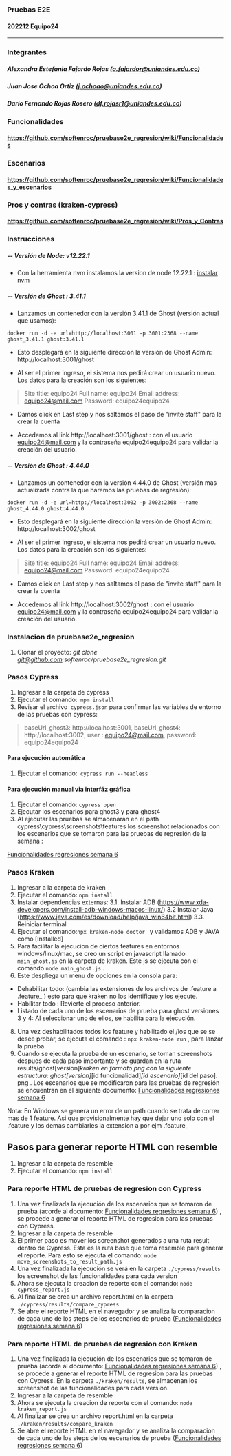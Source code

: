 ### Pruebas E2E 
####   202212 Equipo24


------------


### Integrantes

#####  Alexandra Estefania Fajardo Rojas (a.fajardor@uniandes.edu.co)
#####  Juan Jose Ochoa Ortiz (j.ochoao@uniandes.edu.co)
#####  Dario Fernando Rojas Rosero (df.rojasr1@uniandes.edu.co)

### Funcionalidades

#### https://github.com/softenroc/pruebase2e_regresion/wiki/Funcionalidades

### Escenarios

#### https://github.com/softenroc/pruebase2e_regresion/wiki/Funcionalidades_y_escenarios

### Pros y contras (kraken-cypress)

#### https://github.com/softenroc/pruebase2e_regresion/wiki/Pros_y_Contras

### Instrucciones

##### -- Versión de Node: v12.22.1

- Con la herramienta nvm instalamos la version de node 12.22.1 : [instalar nvm](https://heynode.com/tutorial/install-nodejs-locally-nvm/ "instalar nvm")

##### -- Versión de Ghost : 3.41.1
- Lanzamos un contenedor con la versión 3.41.1 de Ghost (versión actual que usamos): 

`docker run -d -e url=http://localhost:3001 -p 3001:2368 --name ghost_3.41.1 ghost:3.41.1`
- Esto desplegará en la siguiente dirección la versión de Ghost Admin: http://localhost:3001/ghost

- Al ser el primer ingreso, el sistema nos pedirá crear un usuario nuevo. Los datos para la creación son los siguientes:

> Site title: equipo24
Full name: equipo24
Email address: equipo24@mail.com
Password: equipo24equipo24

- Damos click en Last step y nos saltamos el paso de "invite staff" para la crear la cuenta

-  Accedemos al link http://localhost:3001/ghost : con el usuario  equipo24@mail.com  y la contraseña equipo24equipo24  para validar la creación del usuario.

##### -- Versión de Ghost : 4.44.0
- Lanzamos un contenedor con la versión 4.44.0 de Ghost (versión mas actualizada contra la que haremos las pruebas de regresión): 

`docker run -d -e url=http://localhost:3002 -p 3002:2368 --name ghost_4.44.0 ghost:4.44.0`
- Esto desplegará en la siguiente dirección la versión de Ghost Admin: http://localhost:3002/ghost

- Al ser el primer ingreso, el sistema nos pedirá crear un usuario nuevo. Los datos para la creación son los siguientes:

> Site title: equipo24
Full name: equipo24
Email address: equipo24@mail.com
Password: equipo24equipo24

- Damos click en Last step y nos saltamos el paso de "invite staff" para la crear la cuenta

-  Accedemos al link http://localhost:3002/ghost : con el usuario  equipo24@mail.com  y la contraseña equipo24equipo24  para validar la creación del usuario.

### Instalacion de pruebase2e_regresion

1. Clonar el proyecto: *git clone git@github.com:softenroc/pruebase2e_regresion.git*

### Pasos Cypress

 1. Ingresar a la carpeta de cypress
 2. Ejecutar el comando:` npm install`
 3. Revisar el archivo` cypress.json` para confirmar las variables de entorno de las pruebas con cypress:

> baseUrl_ghost3: http://localhost:3001,
baseUrl_ghost4: http://localhost:3002,
user : equipo24@mail.com,
password: equipo24equipo24

#### Para ejecución automática
1. Ejecutar el comando:` cypress run --headless`

#### Para ejecución manual via interfáz gráfica

1. Ejecutar el comando: `cypress open`
2. Ejecutar los escenarios para ghost3 y para ghost4 
3. Al ejecutar las pruebas se almacenaran en el path cypress\cypress\screenshots\features los screenshot relacionados con los escenarios que se tomaron para las pruebas de regresión de la semana :

[Funcionalidades regresiones semana 6](https://uniandes-my.sharepoint.com/:x:/g/personal/df_rojasr1_uniandes_edu_co/Eb3LvU9h04pAgHj73KMXFDkBNN6t4TXlJhtaunoX_9zBZA?e=27Kgxk "Funcionalidades regresiones semana 6")


### Pasos Kraken

 1. Ingresar a la carpeta de kraken
 2. Ejecutar el comando: `npm install`
 3. Instalar dependencias externas:
 3.1. Instalar ADB (https://www.xda-developers.com/install-adb-windows-macos-linux/)
 3.2 Instalar Java (https://www.java.com/es/download/help/java_win64bit.html)
 3.3. Reiniciar terminal
 5. Ejecutar el comando:` npx kraken-node doctor  ` y validamos ADB y JAVA como [Installed]
 6. Para facilitar la ejecucion de ciertos features en entornos windows/linux/mac, se creo un script en javascript llamado `main_ghost.js` en la carpeta de kraken. Este js se ejecuta con el comando `node main_ghost.js` .
 7. Este despliega un menu de opciones en la consola para:  
-  Dehabilitar todo: (cambia las extensiones de los archivos de .feature a .feature_ ) esto para que kraken no los identifique y los ejecute. 
-  Habilitar todo :  Revierte el proceso anterior.
-  Listado de cada uno de los escenarios de prueba para ghost versiones 3 y 4: Al seleccionar uno de ellos, se habilita para la ejecución.
 8. Una vez deshabilitados todos los feature y habilitado el /los que se se desee probar, se  ejecuta el comando : `npx kraken-node run` , para lanzar la prueba. 
 9. Cuando se ejecuta la prueba de un escenario, se toman screenshots despues de cada paso importante y se guardan en la ruta results/ghost[version]_kraken en formato png con la siguiente estructura: ghost[version]_[id funcionalidad]_[id escenario]_[id del paso]. png . Los escenarios que se modificaron para las pruebas de regresión se encuentran en el siguiente documento: 
[Funcionalidades regresiones semana 6](https://uniandes-my.sharepoint.com/:x:/g/personal/df_rojasr1_uniandes_edu_co/Eb3LvU9h04pAgHj73KMXFDkBNN6t4TXlJhtaunoX_9zBZA?e=27Kgxk "Funcionalidades regresiones semana 6")

Nota: En Windows se genera un error de un path cuando se trata de correr mas de 1 feature. Asi que provisionalmente hay que dejar uno solo con el .feature y los demas cambiarles la extension a por ejm .feature_

## Pasos para generar reporte HTML con resemble

 1. Ingresar a la carpeta de resemble
 2. Ejecutar el comando: `npm install`

### Para reporte HTML de pruebas de regresion con Cypress

1. Una vez finalizada la ejecución de los escenarios que se tomaron de prueba (acorde al documento: [Funcionalidades regresiones semana 6](https://uniandes-my.sharepoint.com/:x:/g/personal/df_rojasr1_uniandes_edu_co/Eb3LvU9h04pAgHj73KMXFDkBNN6t4TXlJhtaunoX_9zBZA?e=27Kgxk "Funcionalidades regresiones semana 6")) , se procede a generar el reporte HTML de regresion para las pruebas con Cypress. 
2. Ingresar a la carpeta de resemble
3. El primer paso es mover los screenshot generados a una ruta result dentro de Cypress. Esta es la ruta base que toma resemble para generar el reporte. Para esto se ejecuta el comando: `node move_screenshots_to_result_path.js` 
4. Una vez finalizada la ejecución se verá en la carpeta `./cypress/results` los screenshot de las funcionalidades para cada version
5. Ahora se ejecuta la creacion de reporte con el comando: `node cypress_report.js` 
6. Al finalizar se crea un archivo report.html en la carpeta `./cypress/results/compare_cypress`
7. Se abre el reporte HTML en el navegador y se analiza la comparacion de cada uno de los steps de los escenarios de prueba ([Funcionalidades regresiones semana 6](https://uniandes-my.sharepoint.com/:x:/g/personal/df_rojasr1_uniandes_edu_co/Eb3LvU9h04pAgHj73KMXFDkBNN6t4TXlJhtaunoX_9zBZA?e=27Kgxk "Funcionalidades regresiones semana 6"))



### Para reporte HTML de pruebas de regresion con Kraken

1. Una vez finalizada la ejecución de los escenarios que se tomaron de prueba (acorde al documento: [Funcionalidades regresiones semana 6](https://uniandes-my.sharepoint.com/:x:/g/personal/df_rojasr1_uniandes_edu_co/Eb3LvU9h04pAgHj73KMXFDkBNN6t4TXlJhtaunoX_9zBZA?e=27Kgxk "Funcionalidades regresiones semana 6")) , se procede a generar el reporte HTML de regresion para las pruebas con Cypress. En la carpeta `./kraken/results`, se almacenan los screenshot de las funcionalidades para cada version.
2. Ingresar a la carpeta de resemble
4. Ahora se ejecuta la creacion de reporte con el comando: `node kraken_report.js` 
5. Al finalizar se crea un archivo report.html en la carpeta `./kraken/results/compare_kraken`
6. Se abre el reporte HTML en el navegador y se analiza la comparacion de cada uno de los steps de los escenarios de prueba ([Funcionalidades regresiones semana 6](https://uniandes-my.sharepoint.com/:x:/g/personal/df_rojasr1_uniandes_edu_co/Eb3LvU9h04pAgHj73KMXFDkBNN6t4TXlJhtaunoX_9zBZA?e=27Kgxk "Funcionalidades regresiones semana 6"))